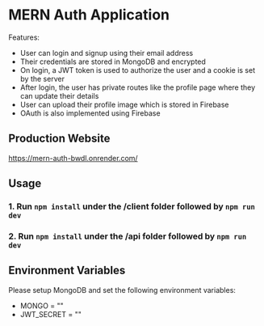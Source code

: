 # MERN Auth Application

Features: 
- User can login and signup using their email address
- Their credentials are stored in MongoDB and encrypted
- On login, a JWT token is used to authorize the user and a cookie is set by the server 
- After login, the user has private routes like the profile page where they can update their details
- User can upload their profile image which is stored in Firebase
- OAuth is also implemented using Firebase 

## Production Website
https://mern-auth-bwdl.onrender.com/

## Usage
### 1. Run `npm install` under the /client folder followed by `npm run dev`
### 2. Run `npm install` under the /api folder followed by `npm run dev`

## Environment Variables
Please setup MongoDB and set the following environment variables:
- MONGO = ""
- JWT_SECRET = ""
